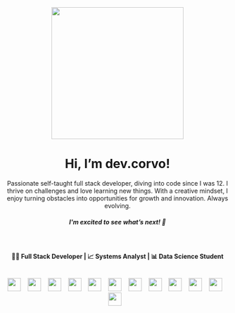 <div align="center">
  <img src="https://i.imgur.com/M7BWDIg.png" width="300"></a> 
  
  <h1>Hi, I’m dev.corvo!</h1>
    
  Passionate self-taught full stack developer, diving into code since I was 12.
  I thrive on challenges and love learning new things. With a creative mindset,
  I enjoy turning obstacles into opportunities for growth and innovation.
  Always evolving.
  <h5>I'm excited to see what’s next! 🚀</h5>
  </br>
  <h4>🧑‍💻 Full Stack Developer | 📈 Systems Analyst | 📊 Data Science Student</h4>
  </br>
  <img src="https://img.icons8.com/?size=100&id=17842&format=png&color=000000" width="30">&nbsp; &nbsp;
  <img src="https://img.icons8.com/?size=100&id=13441&format=png&color=000000" width="30">&nbsp; &nbsp;
  <img src="https://img.icons8.com/?size=100&id=108784&format=png&color=000000" width="30">&nbsp; &nbsp;
  <img src="https://img.icons8.com/?size=100&id=20909&format=png&color=000000" width="30">&nbsp; &nbsp;
  <img src="https://img.icons8.com/?size=100&id=21278&format=png&color=000000" width="30">&nbsp; &nbsp;
  <img src="https://img.icons8.com/?size=100&id=wPohyHO_qO1a&format=png&color=000000" width="30">&nbsp; &nbsp;
  <img src="https://img.icons8.com/?size=100&id=cdYUlRaag9G9&format=png&color=000000" width="30">&nbsp; &nbsp;
  <img src="https://img.icons8.com/?size=100&id=MHcMYTljfKOr&format=png&color=ffffff" width="30">&nbsp; &nbsp;
  <img src="https://img.icons8.com/?size=100&id=IuuVVwsdTi2v&format=png&color=000000" width="30">&nbsp; &nbsp;
  <img src="https://img.icons8.com/?size=100&id=JRnxU7ZWP4mi&format=png&color=000000" width="30">&nbsp; &nbsp;
  <img src="https://img.icons8.com/?size=100&id=bosfpvRzNOG8&format=png&color=000000" width="30">&nbsp; &nbsp;
  <img src="https://img.icons8.com/?size=100&id=33039&format=png&color=000000" width="30">&nbsp; &nbsp;
</div>

<!---
Corvo97/Corvo97 is a ✨ special ✨ repository because its `README.md` (this file) appears on your GitHub profile.
You can click the Preview link to take a look at your changes.
--->
